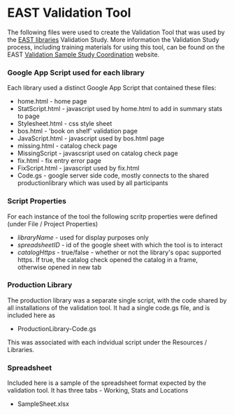 # EAST Validation Tool 

The following files were used to create the Validation Tool that was used by the   [EAST libraries](https://blc.org/east-project ) Validation Study.   More information the Validation Study process, including training materials for using this tool, can be found on the EAST [Validation Sample Study Coordination](https://sites.google.com/a/blc.org/validation-study-coordination/training-materials) website. 

### Google App Script used for each library 
Each library used a distinct  Google App Script that contained these files:
- home.html - home page
- StatScript.html - javascript used by home.html to add in summary stats to page
- Stylesheet.html - css style sheet
- bos.html - 'book on shelf' validation page
- JavaScript.html  - javascript used by bos.html page
- missing.html - catalog check page
- MissingScript - javascsript used on catalog check page
- fix.html - fix entry error page
- FixScript.html - javascript used by fix.html
- Code.gs  - google server side code, mostly connects to the shared productionlibrary which was used by all participants

### Script Properties 
 For each instance of the tool the following scritp properties were defined (under File / Project Properties)
- *libraryName* - used for display purposes only 
- *spreadsheetID* - id of the google sheet with which the tool is to interact
- *catalogHttps* - true/false - whether or not the library's opac supported https.  If true, the catalog check opened the catalog in a frame, otherwise opened in new tab

### Production Library
The production library was a separate single script, with the code shared by all installations of the validation tool.   It had a single code.gs file, and is included here as
- ProductionLibrary-Code.gs

This was associated with each indvidual script under the Resources / Libraries.
 
### Spreadsheet
Included here is a sample of the spreadsheet format expected by the validation tool.  It has three tabs - Working, Stats and Locations
- SampleSheet.xlsx

   